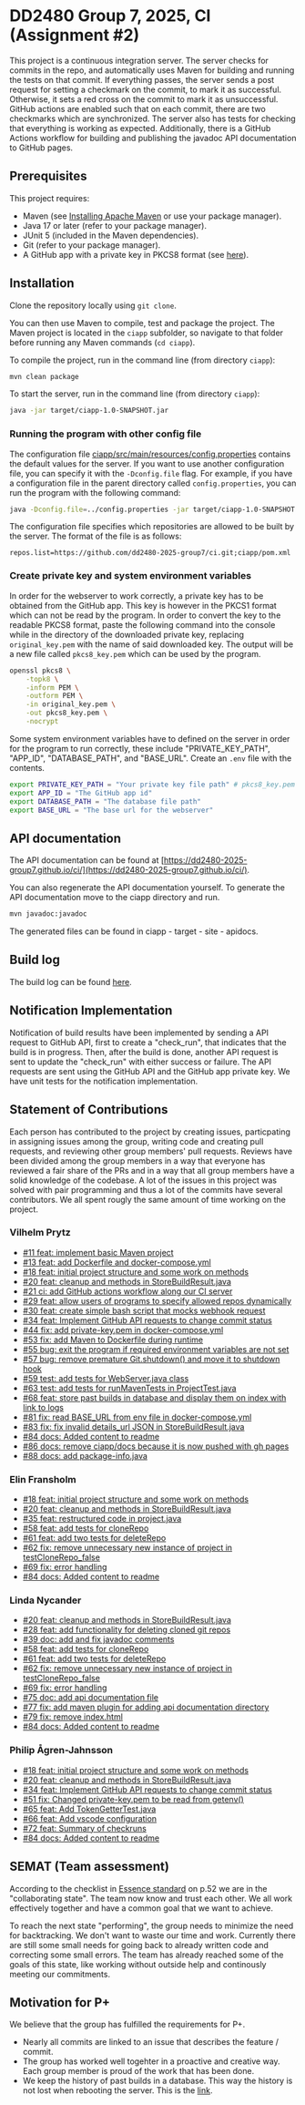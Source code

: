 # DD2480 Group 7, 2025, CI (Assignment #2)

This project is a continuous integration server. The server checks for commits in the repo, and automatically uses Maven for building and running the tests on that commit. If everything passes, the server sends a post request for setting a checkmark on the commit, to mark it as successful. Otherwise, it sets a red cross on the commit to mark it as unsuccessful. GitHub actions are enabled such that on each commit, there are two checkmarks which are synchronized. The server also has tests for checking that everything is working as expected. Additionally, there is a GitHub Actions workflow for building and publishing the javadoc API documentation to GitHub pages.

## Prerequisites

This project requires:

- Maven (see [Installing Apache Maven](https://maven.apache.org/install.html) or use your package manager).
- Java 17 or later (refer to your package manager).
- JUnit 5 (included in the Maven dependencies).
- Git (refer to your package manager).
- A GitHub app with a private key in PKCS8 format (see [here](https://docs.github.com/en/apps)).

## Installation

Clone the repository locally using `git clone`.

You can then use Maven to compile, test and package the project. The Maven project is located in the `ciapp` subfolder, so navigate to that folder before running any Maven commands (`cd ciapp`).

To compile the project, run in the command line (from directory `ciapp`):

```bash
mvn clean package
```

To start the server, run in the command line (from directory `ciapp`):

```bash
java -jar target/ciapp-1.0-SNAPSHOT.jar
```

### Running the program with other config file

The configuration file [ciapp/src/main/resources/config.properties](ciapp/src/main/resources/config.properties) contains the default values for the server. If you want to use another configuration file, you can specify it with the `-Dconfig.file` flag. For example, if you have a configuration file in the parent directory called `config.properties`, you can run the program with the following command:

```bash
java -Dconfig.file=../config.properties -jar target/ciapp-1.0-SNAPSHOT.jar
```

The configuration file specifies which repositories are allowed to be built by the server. The format of the file is as follows:

```properties
repos.list=https://github.com/dd2480-2025-group7/ci.git;ciapp/pom.xml
```

### Create private key and system environment variables

In order for the webserver to work correctly, a private key has to be obtained from the GitHub app. This key is however in the PKCS1 format which can not be read by the program. In order to convert the key to the readable PKCS8 format, paste the following command into the console while in the directory of the downloaded private key, replacing `original_key.pem` with the name of said downloaded key. The output will be a new file called `pkcs8_key.pem` which can be used by the program.

```bash
openssl pkcs8 \
    -topk8 \
    -inform PEM \
    -outform PEM \
    -in original_key.pem \
    -out pkcs8_key.pem \
    -nocrypt
```

Some system environment variables have to defined on the server in order for the program to run correctly, these include "PRIVATE_KEY_PATH", "APP_ID", "DATABASE_PATH", and "BASE_URL". Create an `.env` file with the contents.

```bash
export PRIVATE_KEY_PATH = "Your private key file path" # pkcs8_key.pem in this case
export APP_ID = "The GitHub app id"
export DATABASE_PATH = "The database file path"
export BASE_URL = "The base url for the webserver"
```

## API documentation

The API documentation can be found at [https://dd2480-2025-group7.github.io/ci/](https://dd2480-2025-group7.github.io/ci/). 

You can also regenerate the API documentation yourself. To generate the API documentation move to the ciapp directory and run.

```bash
mvn javadoc:javadoc
```

The generated files can be found in ciapp - target - site - apidocs. 

## Build log 

The build log can be found [here](https://dd2480-ci-server.hejduk.se/).

## Notification Implementation

Notification of build results have been implemented by sending a API request to GitHub API, first to create a "check_run", that indicates that the build is in progress. Then, after the build is done, another API request is sent to update the "check_run" with either success or failure. The API requests are sent using the GitHub API and the GitHub app private key. We have unit tests for the notification implementation.

## Statement of Contributions

Each person has contributed to the project by creating issues, particpating in assigning issues among the group, writing code and creating pull requests, and reviewing other group members' pull requests. Reviews have been divided among the group members in a way that everyone has reviewed a fair share of the PRs and in a way that all group members have a solid knowledge of the codebase. A lot of the issues in this project was solved with pair programming and thus a lot of the commits have several contributors. We all spent rougly the same amount of time working on the project. 

### Vilhelm Prytz

- [#11 feat: implement basic Maven project](https://github.com/dd2480-2025-group7/ci/pull/11)
- [#13 feat: add Dockerfile and docker-compose.yml](https://github.com/dd2480-2025-group7/ci/pull/13)
- [#18 feat: initial project structure and some work on methods](https://github.com/dd2480-2025-group7/ci/pull/18)
- [#20 feat: cleanup and methods in StoreBuildResult.java](https://github.com/dd2480-2025-group7/ci/pull/20)
- [#21 ci: add GitHub actions workflow along our CI server](https://github.com/dd2480-2025-group7/ci/pull/21)
- [#29 feat: allow users of programs to specify allowed repos dynamically](https://github.com/dd2480-2025-group7/ci/pull/29)
- [#30 feat: create simple bash script that mocks webhook request](https://github.com/dd2480-2025-group7/ci/pull/30)
- [#34 feat: Implement GitHub API requests to change commit status](https://github.com/dd2480-2025-group7/ci/pull/34)
- [#44 fix: add private-key.pem in docker-compose.yml](https://github.com/dd2480-2025-group7/ci/pull/44)
- [#53 fix: add Maven to Dockerfile during runtime](https://github.com/dd2480-2025-group7/ci/pull/53)
- [#55 bug: exit the program if required environment variables are not set](https://github.com/dd2480-2025-group7/ci/pull/55)
- [#57 bug: remove premature Git.shutdown() and move it to shutdown hook](https://github.com/dd2480-2025-group7/ci/pull/57)
- [#59 test: add tests for WebServer.java class](https://github.com/dd2480-2025-group7/ci/pull/59)
- [#63 test: add tests for runMavenTests in ProjectTest.java](https://github.com/dd2480-2025-group7/ci/pull/63)
- [#68 feat: store past builds in database and display them on index with link to logs](https://github.com/dd2480-2025-group7/ci/pull/68)
- [#81 fix: read BASE_URL from env file in docker-compose.yml](https://github.com/dd2480-2025-group7/ci/pull/81)
- [#83 fix: fix invalid details_url JSON in StoreBuildResult.java](https://github.com/dd2480-2025-group7/ci/pull/83)
- [#84 docs: Added content to readme](https://github.com/dd2480-2025-group7/ci/pull/84)
- [#86 docs: remove ciapp/docs because it is now pushed with gh pages](https://github.com/dd2480-2025-group7/ci/pull/86)
- [#88 docs: add package-info.java](https://github.com/dd2480-2025-group7/ci/pull/88)

### Elin Fransholm

- [#18 feat: initial project structure and some work on methods](https://github.com/dd2480-2025-group7/ci/pull/18)
- [#20 feat: cleanup and methods in StoreBuildResult.java](https://github.com/dd2480-2025-group7/ci/pull/20)
- [#35 feat: restructured code in project.java](https://github.com/dd2480-2025-group7/ci/pull/35)
- [#58 feat: add tests for cloneRepo](https://github.com/dd2480-2025-group7/ci/pull/58)
- [#61 feat: add two tests for deleteRepo](https://github.com/dd2480-2025-group7/ci/pull/61)
- [#62 fix: remove unnecessary new instance of project in testCloneRepo_false](https://github.com/dd2480-2025-group7/ci/pull/62)
- [#69 fix: error handling](https://github.com/dd2480-2025-group7/ci/pull/69)
- [#84 docs: Added content to readme](https://github.com/dd2480-2025-group7/ci/pull/84)

### Linda Nycander

- [#20 feat: cleanup and methods in StoreBuildResult.java](https://github.com/dd2480-2025-group7/ci/pull/20)
- [#28 feat: add functionality for deleting cloned git repos](https://github.com/dd2480-2025-group7/ci/pull/28)
- [#39 doc: add and fix javadoc comments](https://github.com/dd2480-2025-group7/ci/pull/39)
- [#58 feat: add tests for cloneRepo](https://github.com/dd2480-2025-group7/ci/pull/58)
- [#61 feat: add two tests for deleteRepo](https://github.com/dd2480-2025-group7/ci/pull/61)
- [#62 fix: remove unnecessary new instance of project in testCloneRepo_false](https://github.com/dd2480-2025-group7/ci/pull/62)
- [#69 fix: error handling](https://github.com/dd2480-2025-group7/ci/pull/69)
- [#75 doc: add api documentation file](https://github.com/dd2480-2025-group7/ci/pull/75)
- [#77 fix: add maven plugin for adding api documentation directory](https://github.com/dd2480-2025-group7/ci/pull/77)
- [#79 fix: remove index.html](https://github.com/dd2480-2025-group7/ci/pull/79)
- [#84 docs: Added content to readme](https://github.com/dd2480-2025-group7/ci/pull/84)

### Philip Ågren-Jahnsson

- [#18 feat: initial project structure and some work on methods](https://github.com/dd2480-2025-group7/ci/pull/18)
- [#20 feat: cleanup and methods in StoreBuildResult.java](https://github.com/dd2480-2025-group7/ci/pull/20)
- [#34 feat: Implement GitHub API requests to change commit status](https://github.com/dd2480-2025-group7/ci/pull/34)
- [#51 fix: Changed private-key.pem to be read from getenv()](https://github.com/dd2480-2025-group7/ci/pull/51)
- [#65 feat: Add TokenGetterTest.java](https://github.com/dd2480-2025-group7/ci/pull/65)
- [#66 feat: Add vscode configuration](https://github.com/dd2480-2025-group7/ci/pull/66)
- [#72 feat: Summary of checkruns](https://github.com/dd2480-2025-group7/ci/pull/72)
- [#84 docs: Added content to readme](https://github.com/dd2480-2025-group7/ci/pull/84)

## SEMAT (Team assessment)

According to the checklist in [Essence standard](https://www.omg.org/spec/Essence/1.2/PDF) on p.52 we are in the "collaborating state". The team now know and trust each other. We all work effectively together and have a common goal that we want to achieve. 

To reach the next state "performing", the group needs to minimize the need for backtracking. We don't want to waste our time and work. Currently there are still some small needs for going back to already written code and correcting some small errors. The team has already reached some of the goals of this state, like working without outside help and continously meeting our commitments. 

## Motivation for P+

We believe that the group has fulfilled the requirements for P+.

- Nearly all commits are linked to an issue that describes the feature / commit.
- The group has worked well togehter in a proactive and creative way. Each group member is proud of the work that has been done.
- We keep the history of past builds in a database. This way the history is not lost when rebooting the server. This is the [link](https://dd2480-ci-server.hejduk.se/).
